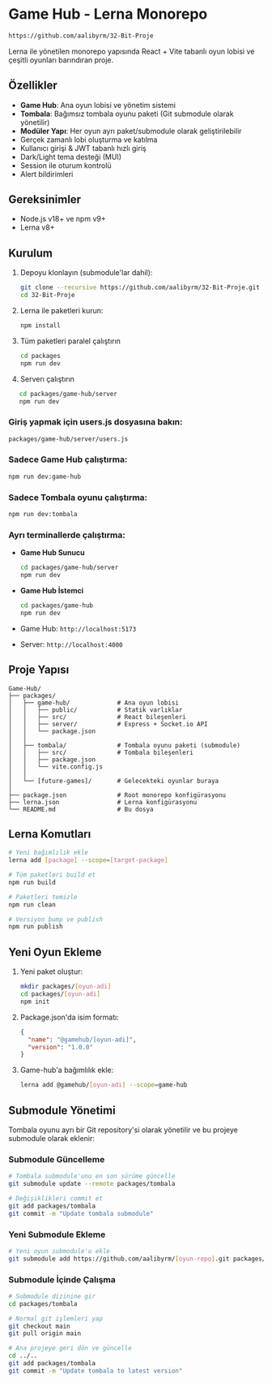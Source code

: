 # Game Hub - Lerna Monorepo

```bash
https://github.com/aalibyrm/32-Bit-Proje
```

Lerna ile yönetilen monorepo yapısında React + Vite tabanlı oyun lobisi ve çeşitli oyunları barındıran proje.

## Özellikler

- **Game Hub**: Ana oyun lobisi ve yönetim sistemi
- **Tombala**: Bağımsız tombala oyunu paketi (Git submodule olarak yönetilir)
- **Modüler Yapı**: Her oyun ayrı paket/submodule olarak geliştirilebilir
- Gerçek zamanlı lobi oluşturma ve katılma
- Kullanıcı girişi & JWT tabanlı hızlı giriş
- Dark/Light tema desteği (MUI)
- Session ile oturum kontrolü
- Alert bildirimleri

## Gereksinimler

- Node.js v18+ ve npm v9+
- Lerna v8+

## Kurulum

1. Depoyu klonlayın (submodule'lar dahil):
   ```bash
   git clone --recursive https://github.com/aalibyrm/32-Bit-Proje.git
   cd 32-Bit-Proje
   ```

2. Lerna ile paketleri kurun:
   ```bash
   npm install
   ```

3. Tüm paketleri paralel çalıştırın
   ```bash
   cd packages
   npm run dev
   ```

4. Serverı çalıştırın
```bash
   cd packages/game-hub/server
   npm run dev
   ```

### Giriş yapmak için users.js dosyasına bakın:
```bash
packages/game-hub/server/users.js
```

### Sadece Game Hub çalıştırma:
```bash
npm run dev:game-hub
```

### Sadece Tombala oyunu çalıştırma:
```bash
npm run dev:tombala
```

### Ayrı terminallerde çalıştırma:
- **Game Hub Sunucu**
  ```bash
  cd packages/game-hub/server
  npm run dev
  ```
- **Game Hub İstemci**
  ```bash
  cd packages/game-hub
  npm run dev
  ```

- Game Hub: `http://localhost:5173`
- Server: `http://localhost:4000`

## Proje Yapısı

```
Game-Hub/
├── packages/
│   ├── game-hub/             # Ana oyun lobisi
│   │   ├── public/           # Statik varlıklar
│   │   ├── src/              # React bileşenleri
│   │   ├── server/           # Express + Socket.io API
│   │   └── package.json
│   │
│   ├── tombala/              # Tombala oyunu paketi (submodule)
│   │   ├── src/              # Tombala bileşenleri
│   │   ├── package.json
│   │   └── vite.config.js
│   │
│   └── [future-games]/       # Gelecekteki oyunlar buraya
│
├── package.json              # Root monorepo konfigürasyonu
├── lerna.json                # Lerna konfigürasyonu
└── README.md                 # Bu dosya
```

## Lerna Komutları

```bash
# Yeni bağımlılık ekle
lerna add [package] --scope=[target-package]

# Tüm paketleri build et
npm run build

# Paketleri temizle
npm run clean

# Versiyon bump ve publish
npm run publish
```

## Yeni Oyun Ekleme

1. Yeni paket oluştur:
   ```bash
   mkdir packages/[oyun-adi]
   cd packages/[oyun-adi]
   npm init
   ```

2. Package.json'da isim formatı:
   ```json
   {
     "name": "@gamehub/[oyun-adi]",
     "version": "1.0.0"
   }
   ```

3. Game-hub'a bağımlılık ekle:
   ```bash
   lerna add @gamehub/[oyun-adi] --scope=game-hub
   ```

## Submodule Yönetimi

Tombala oyunu ayrı bir Git repository'si olarak yönetilir ve bu projeye submodule olarak eklenir:

### Submodule Güncelleme
```bash
# Tombala submodule'unu en son sürüme güncelle
git submodule update --remote packages/tombala

# Değişiklikleri commit et
git add packages/tombala
git commit -m "Update tombala submodule"
```

### Yeni Submodule Ekleme
```bash
# Yeni oyun submodule'u ekle
git submodule add https://github.com/aalibyrm/[oyun-repo].git packages/[oyun-adi]
```

### Submodule İçinde Çalışma
```bash
# Submodule dizinine gir
cd packages/tombala

# Normal git işlemleri yap
git checkout main
git pull origin main

# Ana projeye geri dön ve güncelle
cd ../..
git add packages/tombala
git commit -m "Update tombala to latest version"
```
